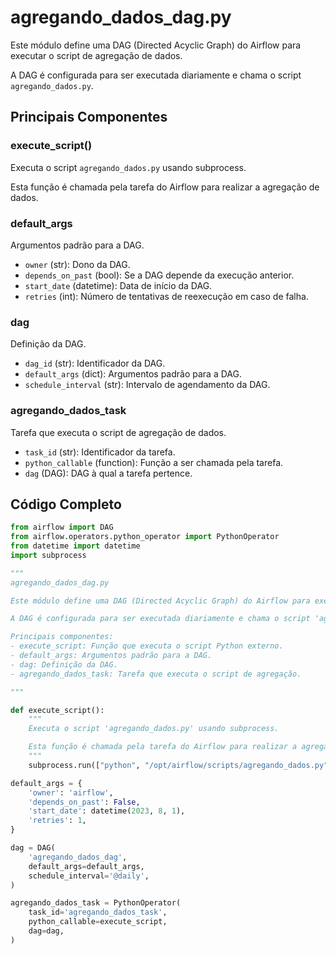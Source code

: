 # agregando_dados_dag.py

Este módulo define uma DAG (Directed Acyclic Graph) do Airflow para executar o script de agregação de dados.

A DAG é configurada para ser executada diariamente e chama o script `agregando_dados.py`.

## Principais Componentes

### execute_script()

Executa o script `agregando_dados.py` usando subprocess.

Esta função é chamada pela tarefa do Airflow para realizar a agregação de dados.

### default_args

Argumentos padrão para a DAG.

- `owner` (str): Dono da DAG.
- `depends_on_past` (bool): Se a DAG depende da execução anterior.
- `start_date` (datetime): Data de início da DAG.
- `retries` (int): Número de tentativas de reexecução em caso de falha.

### dag

Definição da DAG.

- `dag_id` (str): Identificador da DAG.
- `default_args` (dict): Argumentos padrão para a DAG.
- `schedule_interval` (str): Intervalo de agendamento da DAG.

### agregando_dados_task

Tarefa que executa o script de agregação de dados.

- `task_id` (str): Identificador da tarefa.
- `python_callable` (function): Função a ser chamada pela tarefa.
- `dag` (DAG): DAG à qual a tarefa pertence.

## Código Completo

```python
from airflow import DAG
from airflow.operators.python_operator import PythonOperator
from datetime import datetime
import subprocess

"""
agregando_dados_dag.py

Este módulo define uma DAG (Directed Acyclic Graph) do Airflow para executar o script de agregação de dados.

A DAG é configurada para ser executada diariamente e chama o script 'agregando_dados.py'.

Principais componentes:
- execute_script: Função que executa o script Python externo.
- default_args: Argumentos padrão para a DAG.
- dag: Definição da DAG.
- agregando_dados_task: Tarefa que executa o script de agregação.

"""

def execute_script():
    """
    Executa o script 'agregando_dados.py' usando subprocess.

    Esta função é chamada pela tarefa do Airflow para realizar a agregação de dados.
    """
    subprocess.run(["python", "/opt/airflow/scripts/agregando_dados.py"], check=True)

default_args = {
    'owner': 'airflow',
    'depends_on_past': False,
    'start_date': datetime(2023, 8, 1),
    'retries': 1,
}

dag = DAG(
    'agregando_dados_dag',
    default_args=default_args,
    schedule_interval='@daily',
)

agregando_dados_task = PythonOperator(
    task_id='agregando_dados_task',
    python_callable=execute_script,
    dag=dag,
)
